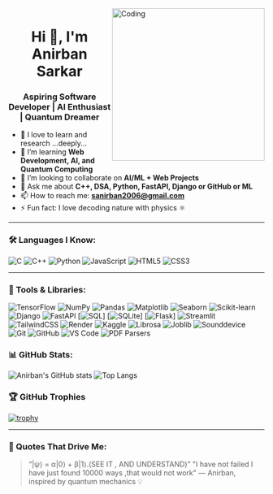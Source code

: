 <img align="right" alt="Coding" width="300" src="https://media0.giphy.com/media/v1.Y2lkPTc5MGI3NjExcThpMjNiZDlwamMyNWp3Y3drenU0eG55dWZmcjV0bjVsOWpxbHgwMyZlcD12MV9pbnRlcm5hbF9naWZfYnlfaWQmY3Q9Zw/3oKIPnAiaMCws8nOsE/giphy.gif" />

<h1 align="center">Hi 👋, I'm Anirban Sarkar</h1>
<h3 align="center">Aspiring Software Developer | AI Enthusiast | Quantum Dreamer</h3>


- 🔭 I love to learn and research ...deeply... 
- 🌱 I’m learning **Web Development, AI, and Quantum Computing**
- 👯 I’m looking to collaborate on **AI/ML + Web Projects**
- 💬 Ask me about **C++, DSA, Python, FastAPI, Django or GitHub or ML**
- 📫 How to reach me: **sanirban2006@gmail.com**
- ⚡ Fun fact: I love decoding nature with physics ⚛️

---


### 🛠️ Languages I Know:
![C](https://img.shields.io/badge/C-00599C?style=for-the-badge&logo=c&logoColor=white)
![C++](https://img.shields.io/badge/C++-004482?style=for-the-badge&logo=cplusplus)
![Python](https://img.shields.io/badge/Python-FFD43B?style=for-the-badge&logo=python&logoColor=blue)
![JavaScript](https://img.shields.io/badge/JavaScript-F7DF1E?style=for-the-badge&logo=javascript&logoColor=black)
![HTML5](https://img.shields.io/badge/HTML5-E34F26?style=for-the-badge&logo=html5)
![CSS3](https://img.shields.io/badge/CSS3-1572B6?style=for-the-badge&logo=css3)

---

### 🧰 Tools & Libraries:
![TensorFlow](https://img.shields.io/badge/TensorFlow-FF6F00?style=for-the-badge&logo=tensorflow&logoColor=white)
![NumPy](https://img.shields.io/badge/NumPy-013243?style=for-the-badge&logo=numpy)
![Pandas](https://img.shields.io/badge/Pandas-150458?style=for-the-badge&logo=pandas)
![Matplotlib](https://img.shields.io/badge/Matplotlib-008080?style=for-the-badge)
![Seaborn](https://img.shields.io/badge/Seaborn-3B4E63?style=for-the-badge)
![Scikit-learn](https://img.shields.io/badge/Scikit--learn-F7931E?style=for-the-badge&logo=scikit-learn)
![Django](https://img.shields.io/badge/Django-092E20?style=for-the-badge&logo=django)
![FastAPI](https://img.shields.io/badge/FastAPI-005571?style=for-the-badge&logo=fastapi)
[![SQL](https://img.shields.io/badge/Skill-SQL-007ACC?style=for-the-badge&logo=mysql)]
[![SQLite](https://img.shields.io/badge/Skill-SQLite-003B57?style=for-the-badge&logo=sqlite)]
[![Flask](https://img.shields.io/badge/Skill-Flask-000000?style=for-the-badge&logo=flask)]
![Streamlit](https://img.shields.io/badge/Streamlit-FF4B4B?style=for-the-badge&logo=streamlit&logoColor=white)
![TailwindCSS](https://img.shields.io/badge/Tailwind_CSS-38B2AC?style=for-the-badge&logo=tailwind-css&logoColor=white)
![Render](https://img.shields.io/badge/Render-46E3B7?style=for-the-badge&logo=render&logoColor=black)
![Kaggle](https://img.shields.io/badge/Kaggle-20BEFF?style=for-the-badge&logo=kaggle&logoColor=white)
![Librosa](https://img.shields.io/badge/Librosa-8E44AD?style=for-the-badge)
![Joblib](https://img.shields.io/badge/Joblib-FFB300?style=for-the-badge)
![Sounddevice](https://img.shields.io/badge/Sounddevice-3A3A3A?style=for-the-badge)
![Git](https://img.shields.io/badge/Git-F05032?style=for-the-badge&logo=git)
![GitHub](https://img.shields.io/badge/GitHub-181717?style=for-the-badge&logo=github)
![VS Code](https://img.shields.io/badge/VSCode-007ACC?style=for-the-badge&logo=visual-studio-code)
![PDF Parsers](https://img.shields.io/badge/PDF%20Parsing-Python-informational?style=for-the-badge)


### 📊 GitHub Stats:
![Anirban's GitHub stats](https://github-readme-stats.vercel.app/api?username=AnirbanSarkarS&show_icons=true&theme=radical)
![Top Langs](https://github-readme-stats.vercel.app/api/top-langs/?username=AnirbanSarkarS&layout=compact&theme=radical)

### 🏆 GitHub Trophies
[![trophy](https://github-profile-trophy.vercel.app/?username=AnirbanSarkarS&theme=onedark&margin-w=15&no-bg=true)](https://github.com/ryo-ma/github-profile-trophy)

---

### 🧠 Quotes That Drive Me:
> “|ψ⟩ = α|0⟩ + β|1⟩.(SEE IT , AND UNDERSTAND)”
> "I have not failed I have just found 10000 ways ,that would not work"
> — Anirban, inspired by quantum mechanics 💡
